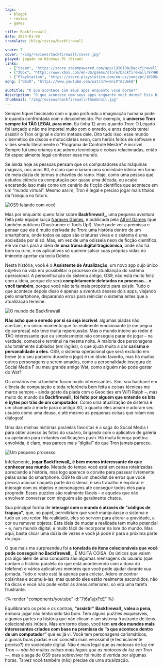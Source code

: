 ```yaml
---
tags:
  - blogpt
  - review
  - games

title: Backfirewall_
date: 2024-01-08
translate: /blog/review/backfirewall

score: 7
cover: "/img/reviews/backfirewall/cover.jpg"
played: jogado no Windows PC (Steam)
links:
  - ["Steam", "https://store.steampowered.com/app/1920100/Backfirewall?curator_clanid=44763507"]
  - ["Xbox", "https://www.xbox.com/en-US/games/store/backfirewall/9PHHP2VZLFMJ"]
  - ["PlayStation", "https://store.playstation.com/en-us/concept/10005435"]
song: ["OS10", "https://www.youtube.com/watch?v=0niPTmJUekQ"]

subtitle: "O que acontece com seus apps enquanto você dorme?"
description: "O que acontece com seus apps enquanto você dorme? Esta história estranha, mas interessante, tenta imaginar isso e coloca alguns puzzles esquecíveis no caminho."
thumbnail: "/img/reviews/backfirewall/thumbnail.jpg"
---
```


Sempre fiquei fascinado com o quão profundo a imaginação humana pode ir quando confrontada com o desconhecido. Por exemplo, o **universo Tron sempre foi TÃO LEGAL para mim**. Eu tinha 12 anos quando Tron: O Legado foi lançado e não me importei muito com o enredo, e anos depois tentei assistir o Tron original e dormi metade dele. Dito tudo isso, esse mundo cibernético de discos e motocicletas neon, com heróis feitos de software e vilões sendo literalmente o "Programa de Controle Mestre" é incrível. Sempre fui uma criança que adorou tecnologia e coisas relacionadas, então foi especialmente legal conhecer esse mundo.

Se ainda hoje as pessoas pensam que os computadores são máquinas mágicas, nos anos 80, é claro que criariam uma sociedade inteira em torno de meia dúzia de termos e chavões do ramo. Hoje, como uma pessoa que estudou ciência da computação por quase uma década, eu acabo encarando isso mais como um cenário de ficção científica que acontece em um “mundo virtual”. Mesmo assim, Tron é legal e preciso jogar mais títulos da franquia no futuro.

![OS9 falando com você](/img/reviews/backfirewall/os9.jpg)

Mas por enquanto quero falar sobre **Backfirewall_**, uma pequena aventura feita pela equipe suíça [Naraven Games](https://backfirewall.com/#team), e publicada pela [All in! Games](https://www.allingames.com/game/backfirewall_/) (que também publicou Ghostrunner e Tools Up!). Você pode ver a premissa e pensar que ela é muito derivada de Tron: uma história dentro de um smartphone, onde todos os apps são criaturas vivas e o sistema é uma sociedade por si só. Mas, em vez de uma odisseia neon de ficção científica, ele vai mais para a ideia de **uma trama digital tragicômica**, onde não há bom ou ruim, e os aplicativos só querem salvar suas próprias vidas do iminente apertar da tecla Delete.

Nesta história, você é o **Assistente de Atualização**, um novo app cujo único objetivo na vida era possibilitar o processo de atualização do sistema operacional. A personificação do sistema antigo, OS9, não está muito feliz com a ideia, porque ele será **completamente deletados no processo... e você também**, porque você não teria mais propósito para existir. Tudo o que acontece depois disso é apenas a aventura desses dois apps, viajando pelo smartphone, disparando erros para reiniciar o sistema antes que a atualização termine.

![O mundo de Backfirewall](/img/reviews/backfirewall/world.jpg)

**Não acho que o enredo por si só seja incrível**: algumas piadas não acertam, e o único momento que foi realmente emocionante (e me pegou de surpresa) não teve muita repercussão. Mas o mundo inteiro ao redor é TÃO interessante que eu simplesmente não conseguia parar de jogar – na verdade, comecei e terminei na mesma noite. A maioria dos personagens são totalmente dublados (em inglês), o que ajuda muito a dar **carisma e personalidade a eles**. OS9, o sistema operacional que será excluído em breve (e o seu parceiro durante o jogo) é um óbvio favorito, mas há muitos outros personagens a serem amados, como a personalidade insegura de Social Media F ou meu grande amigo Wat, como alguém não pode gostar do Wat?

Os cenários em si também foram muito interessantes. Sim, sou bacharel em ciência da computação e toda referência bem feita a coisas técnicas me marca sempre  – ainda gosto da piada com o Geocities em WiFi Ralph –, mas muito do mundo de **Backfirewall_ foi feito por alguém que entende os bits e bytes por trás de um computador**. Como uma atualização de sistema é um chamado à morte para o antigo SO, o quanto eles amam e adoram seu usuário como uma deusa, e até mesmo as pequenas coisas que rolam nos diálogos!

Uma das minhas histórias paralelas favoritas é a saga do Social Media I para obter acesso às fotos do usuário, brigando com o aplicativo de galeria ou apelando para irritantes notificações push. Há muita licença poética envolvida, é claro, mas parece mais “digital” do que Tron jamais pareceu.

![Um pequeno processo](/img/reviews/backfirewall/process.jpg)

Infelizmente, **jogar Backfirewall_ é bem menos interessante do que conhecer seu mundo**. Metade do tempo você está em cenas roteirizadas apreciando a história, mas logo aparece o convite para passear livremente pelas salas do smartphone. OS9 te dá um checklist de erros que você precisa acionar naquela parte do sistema, e seu trabalho é explorar e interagir com os objetos e personagens até conseguir todos eles para progredir. Esses puzzles são realmente fáceis – e aqueles que não envolvem conversar com ninguém são geralmente chatos.

Sua principal forma de **interagir com o mundo é através de "códigos de trapaça"**, que, no papel, permitiriam que você manipulasse o sistema e tudo ao seu redor. Na realidade, eles só servem para alterar a gravidade, a cor ou remover objetos. Esta ideia de mudar a realidade tem muito potencial – e, num mundo digital, é muito fácil de incorporar na lore do mundo. Mas aqui, basta clicar uma dúzia de vezes e você já pode ir para a próxima parte do jogo.

O que mais me surpreendeu foi **a tonelada de itens colecionáveis que você pode conseguir no Backfirewall_**. É MUITA COISA. Os únicos que valem pra algo além de uma conquista são algumas mensagens do usuário (que contam a história paralela do que está acontecendo com a dona do telefone) e vários aplicativos menores que você pode ajudar durante sua jornada. Todo o resto está lá apenas para coletar. Adoro encontrar coisinhas e acumulá-las, mas quando eles estão realmente escondidos, não há dicas e você não pode voltar às áreas anteriores, só vira uma tarefa frustrante.

{% render "components/youtube" id:"7t6a1ujxFcE" %}

Equilibrando os prós e os contras, **"assistir" Backfirewall_ valeu a pena**, embora jogar não tenha sido tão bom. Tem alguns puzzles esquecíveis, algumas partes na história que não clicam e um sistema frustrante de itens colecionáveis ​​inúteis. Mas em torno disso, você tem **um dos mundos mais interessantes criados com base na premissa de “o que acontece dentro de um computador”** que eu já vi. Você tem personagens carismáticos, algumas boas piadas e um conceito mais verossímil (e tecnicamente preciso?) de sociedade digital. Não é mais legal que as motocas de luz em Tron — *não há muitas coisas mais legais que as motocas de luz em Tron* —, mas a saga de OS9 para sobreviver foi muito divertida por algumas horas. Talvez você também (não) precise de uma atualização.
